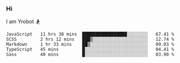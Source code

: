 ### Hi   
I am Yrobot :snowboarder:    

<!--START_SECTION:waka-->
```text
JavaScript   11 hrs 38 mins  █████████████████░░░░░░░░   67.41 % 
SCSS         2 hrs 12 mins   ███▒░░░░░░░░░░░░░░░░░░░░░   12.74 % 
Markdown     1 hr 33 mins    ██▒░░░░░░░░░░░░░░░░░░░░░░   09.03 % 
TypeScript   45 mins         █░░░░░░░░░░░░░░░░░░░░░░░░   04.41 % 
Sass         40 mins         █░░░░░░░░░░░░░░░░░░░░░░░░   03.90 % 
```
<!--END_SECTION:waka-->
